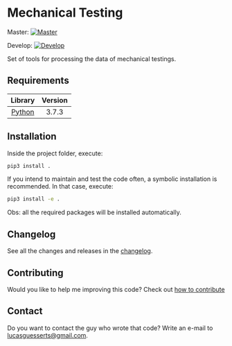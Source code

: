 # Mechanical Testing

Master: [![Master](https://travis-ci.org/lucasguesserts/mechanical_testing.svg?branch=master)](https://travis-ci.org/lucasguesserts/mechanical_testing)

Develop: [![Develop](https://travis-ci.org/lucasguesserts/mechanical_testing.svg?branch=develop)](https://travis-ci.org/lucasguesserts/mechanical_testing)

Set of tools for processing the data of mechanical testings.

## Requirements

| Library                           | Version |
| :-------------------------------: | :-----: |
| [Python](https://www.python.org/) | 3.7.3   |

## Installation

Inside the project folder, execute:

```bash
pip3 install .
```

If you intend to maintain and test the code often,
a symbolic installation is recommended. In that
case, execute:

```bash
pip3 install -e .
```

Obs: all the required packages will be installed automatically.

## Changelog

See all the changes and releases in the [changelog](./CHANGELOG.md).

## Contributing

Would you like to help me improving this code? Check out [how to contribute](./CONTRIBUTING.md)

## Contact

Do you want to contact the guy who wrote that code? Write an e-mail to <lucasguesserts@gmail.com>.
